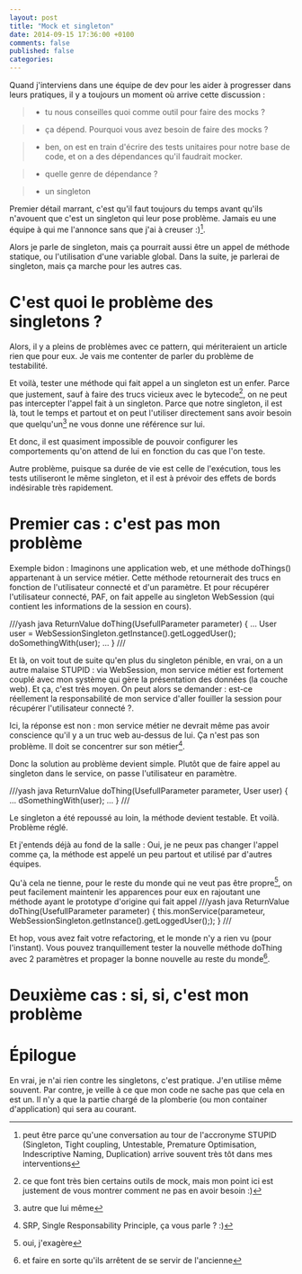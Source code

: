 ```yaml
---
layout: post
title: "Mock et singleton"
date: 2014-09-15 17:36:00 +0100
comments: false
published: false
categories: 
---
```

Quand j'interviens dans une équipe de dev pour les aider à progresser dans leurs pratiques, il y a toujours un moment où arrive cette discussion : 


> - tu nous conseilles quoi comme outil pour faire des mocks ?

> - ça dépend. Pourquoi vous avez besoin de faire des mocks ?

> - ben, on est en train d'écrire des tests unitaires pour notre base de code, et on a des dépendances qu'il faudrait mocker.

> - quelle genre de dépendance ?

> - un singleton

Premier détail marrant, c'est qu'il faut toujours du temps avant qu'ils n'avouent que c'est un singleton qui leur pose problème. Jamais eu une équipe à qui me l'annonce sans que j'ai à creuser :)[^1].

Alors je parle de singleton, mais ça pourrait aussi être un appel de méthode statique, ou l'utilisation d'une variable global. Dans la suite, je parlerai de singleton, mais ça marche pour les autres cas.

# C'est quoi le problème des singletons ?
Alors, il y a pleins de problèmes avec ce pattern, qui mériteraient un article rien que pour eux.
Je vais me contenter de parler du problème de testabilité.

Et voilà, tester une méthode qui fait appel a un singleton est un enfer. Parce que justement, sauf à faire des trucs vicieux avec le bytecode[^2], on ne peut pas intercepter l'appel fait à un singleton. Parce que notre singleton, il est là, tout le temps et partout et on peut l'utiliser directement sans avoir besoin que quelqu'un[^3] ne vous donne une référence sur lui.

Et donc, il est quasiment impossible de pouvoir configurer les comportements qu'on attend de lui en fonction du cas que l'on teste.

Autre problème, puisque sa durée de vie est celle de l'exécution, tous les tests utiliseront le même singleton, et il est à prévoir des effets de bords indésirable très rapidement.

# Premier cas : c'est pas mon problème
Exemple bidon : Imaginons une application web, et une méthode doThings() appartenant à un service métier.
Cette méthode retournerait des trucs en fonction de l'utilisateur connecté et d'un paramètre.
Et pour récupérer l'utilisateur connecté, PAF, on fait appelle au singleton WebSession (qui contient les informations de la session en cours).


///yash java
ReturnValue doThing(UsefullParameter parameter) {
    ...
    User user = WebSessionSingleton.getInstance().getLoggedUser();
    doSomethingWith(user);
    ...
}
///

Et là, on voit tout de suite qu'en plus du singleton pénible, en vrai, on a un autre malaise STUPID : via WebSession, mon service métier est fortement couplé avec mon système qui gère la présentation des données (la couche web). Et ça, c'est très moyen.
On peut alors se demander : est-ce réellement la responsabilité de mon service d'aller fouiller la session pour récupérer l'utilisateur connecté ?.

Ici, la réponse est non : mon service métier ne devrait même pas avoir conscience qu'il y a un truc web au-dessus de lui. Ça n'est pas son problème. Il doit se concentrer sur son métier[^4].

Donc la solution au problème devient simple. Plutôt que de faire appel au singleton dans le service, on passe l'utilisateur en paramètre.

///yash java
ReturnValue doThing(UsefullParameter parameter, User user) {
    ...
    dSomethingWith(user);
    ...
}
///

Le singleton a été repoussé au loin, la méthode devient testable.
Et voilà. Problème réglé.

Et j'entends déjà au fond de la salle : Oui, je ne peux pas changer l'appel comme ça, la méthode est appelé un peu partout et utilisé par d'autres équipes.

Qu'à cela ne tienne, pour le reste du monde qui ne veut pas être propre[^5], on peut facilement maintenir les apparences pour eux en rajoutant une méthode ayant le prototype d'origine qui fait appel
///yash java
ReturnValue doThing(UsefullParameter parameter) {
   this.monService(parameteur, WebSessionSingleton.getInstance().getLoggedUser(););
}
///

Et hop, vous avez fait votre refactoring, et le monde n'y a rien vu (pour l'instant). Vous pouvez tranquillement tester la nouvelle méthode doThing avec 2 paramètres et propager la bonne nouvelle au reste du monde[^6].

# Deuxième cas : si, si, c'est mon problème



# Épilogue
En vrai, je n'ai rien contre les singletons, c'est pratique. J'en utilise même souvent. Par contre, je veille à ce que mon code ne sache pas que cela en est un. Il n'y a que la partie chargé de la plomberie (ou mon container d'application) qui sera au courant.


[^1]: peut être parce qu'une conversation au tour de l'accronyme STUPID (Singleton, Tight coupling, Untestable, Premature Optimisation, Indescriptive Naming, Duplication) arrive souvent très tôt dans mes interventions
[^2]: ce que font très bien certains outils de mock, mais mon point ici est justement de vous montrer comment ne pas en avoir besoin :)
[^3]: autre que lui même
[^4]: SRP, Single Responsability Principle, ça vous parle ? :)
[^5]: oui, j'exagère
[^6]: et faire en sorte qu'ils arrêtent de se servir de l'ancienne
